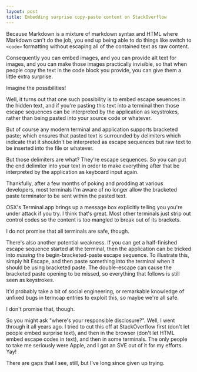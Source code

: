 ```yaml
---
layout: post
title: Embedding surprise copy-paste content on StackOverflow
---
```

Because Markdown is a mixture of markdown syntax and HTML where
Markdown can't do the job, you end up being able to do things like
switch to `<code>` formatting without escaping all of the contained text
as raw content.

Consequently you can embed images, and you can provide alt text for
images, and you can make those images practically invisible, so that
when people copy the text in the code block you provide, you can give
them a little extra surprise.

Imagine the possibilities!

Well, it turns out that one such possibility is to embed escape seuences
in the hidden text, and if you're pasting this text into a terminal then
those escape sequences can be interpreted by the application as
keystrokes, rather than being pasted into your source code or whatever.

But of course any modern terminal and application supports bracketed
paste; which ensures that pasted text is surrounded by delimiters which
indicate that it shouldn't be interpreted as escape sequences but raw
text to be inserted into the file or whatever.

But those delimiters are what?  They're escape sequences.  So you can
put the end delimiter into your text in order to make everything after
that be interpreted by the application as keyboard input again.

Thankfully, after a few months of poking and prodding at various
developers, most terminals I'm aware of no longer allow the bracketed
paste terminator to be sent within the pasted text.

OSX's Terminal.app brings up a message box explicitly telling you you're
under attack if you try.  I think that's great.  Most other terminals
just strip out control codes so the content is too mangled to break out
of its brackets.

I do not promise that all terminals are safe, though.

There's also another potential weakness.  If you can get a half-finished
escape sequence started at the terminal, then the application can be
tricked into _missing_ the begin-bracketed-paste escape sequence.  To
illustrate this, simply hit Escape, and then paste something into the
terminal when it should be using bracketed paste.  The double-escape can
cause the bracketed paste opening to be missed, so everything that
follows is still seen as keystrokes.

It'd probably take a bit of social engineering, or remarkable knowledge
of unfixed bugs in termcap entries to exploit this, so maybe we're all
safe.

I don't promise that, though.


So you might ask "where's your responsible disclosure?".  Well, I went
through it all years ago.  I tried to cut this off at StackOverflow
first (don't let people embed surprise text), and then in the browser
(don't let HTML embed escape codes in text), and then in some terminals.
The only people to take me seriously were Apple, and I got an SVE out of
it for my efforts.  Yay!

There are gaps that I see, still, but I've long since given up trying.

